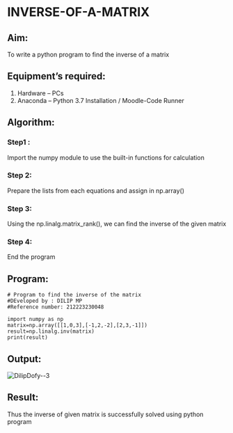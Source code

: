 # INVERSE-OF-A-MATRIX
## Aim:
To write a python program to find the inverse of a matrix
## Equipment’s required:
1. 	Hardware – PCs
2. 	Anaconda – Python 3.7 Installation / Moodle-Code Runner
## Algorithm:
### Step1 :
Import the numpy module to use the built-in functions for calculation
### Step 2:
Prepare the lists from each equations and assign in np.array()
### Step 3:
Using the np.linalg.matrix_rank(), we can find the inverse of the given matrix
### Step 4: 
End the program
## Program:
```
# Program to find the inverse of the matrix
#DEveloped by : DILIP MP
#Reference number: 212223230048

import numpy as np
matrix=np.array([[1,0,3],[-1,2,-2],[2,3,-1]])
result=np.linalg.inv(matrix)
print(result)
```
## Output:
![DilipDofy--3](https://github.com/DilipDofy/INVERSE-OF-A-MATRIX/assets/147223497/57f014d8-369c-4c56-bd29-6086468a7a06)
## Result:
Thus the inverse of given matrix is successfully solved using python program

